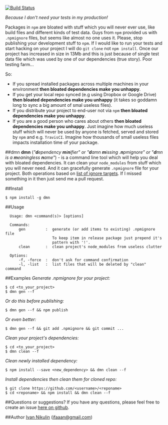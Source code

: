 [![Build Status](http://img.shields.io/travis/inikulin/dmn.svg?style=flat-square)](https://travis-ci.org/inikulin/dmn)

*Because I don't need your tests in my production!*

Packages in `npm` are bloated with stuff which you will never ever use, like build files and different kinds of test data. Guys from `npm` provided us with `.npmignore` files, but seems like almost no one uses it. Please, stop publishing your development stuff to `npm`. If I would like to run your tests and start hacking on your project I will do `git clone` not `npm install`. Once our project has increased in size in 13Mb and this is just because of single test data file which was used by one of our dependencies (true story). Poor testing farm...

So:
*  If you spread installed packages across multiple machines in your environment **then bloated dependencies make you unhappy**. 
*  If you get your local repo synced (e.g using Dropbox or Google Drive) **then bloated dependencies make you unhappy** (it takes so goddamn long to sync a big amount of smal useless files). 
*  If you distribute your project to end-user not via `npm` **then bloated dependencies make you unhappy**.
*  If you are a good person who cares about others **then bloated dependencies make you unhappy**. Just imagine how much useless stuff which will never be used by anyone is fetched, served and stored by `npm` and e.g. `TravisCI`. Imagine how thousands of small useless files impacts installation time of your package. 

##dmn
**dmn** (*"<b>d</b>ependency <b>m</b>i<b>n</b>ifier" or "<b>d</b>amn <b>m</b>issing .<b>n</b>pmignore" or "<b>d</b>mn is a <b>m</b>eaningless <b>n</b>ame"*) - is a command line tool which will help you deal with bloated dependencies. It can clean your `node_modules` from stuff which you will never need. And it can gracefully generate `.npmignore` file for your project. Both operations based on [list of ignore targets](https://github.com/inikulin/dmn/blob/master/lib/targets.js). If I missed something in it then just send me a pull request.

##Install
```
$ npm install -g dmn
```

##Usage
```
  Usage: dmn <command(s)> [options]
        
  Commands:
      gen         :  generate (or add items to existing) .npmignore file 
                     To keep item in release package just prepend it's
                     pattern with '!'.
      clean       :  clean project's node_modules from useless clutter

  Options:
      -f, -force  :  don't ask for command confirmation
      -l, -list   :  list files that will be deleted by "clean" command
```

##Examples
*Generate .npmignore for your project:*
```
$ cd <to_your_project>
$ dmn gen --f
```

*Or do this before publishing:*
```
$ dmn gen --f && npm publish
```

*Or even better:*
```
$ dmn gen --f && git add .npmignore && git commit ...
```

*Clean your project's dependencies:*
```
$ cd <to_your_project> 
$ dmn clean --f
```

*Clean newly installed dependency:*
```
$ npm install --save <new_dependency> && dmn clean --f
```

*Install dependencies then clean them for cloned repo:*
```
$ git clone https://github.com/<username>/<reponame>
$ cd <reponame> && npm install && dmn clean --f
```

##Questions or suggestions?
If you have any questions, please feel free to create an issue [here on github](https://github.com/inikulin/ineed/issues).


##Author
[Ivan Nikulin](https://github.com/inikulin) (ifaaan@gmail.com)

